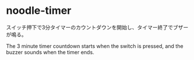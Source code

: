 # noodle-timer
スイッチ押下で3分タイマーのカウントダウンを開始し、タイマー終了でブザーが鳴る。


The 3 minute timer countdown starts when the switch is pressed, and the buzzer sounds when the timer ends.
